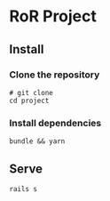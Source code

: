 # RoR Project

## Install

### Clone the repository

```shell
# git clone 
cd project
```

### Install dependencies

```shell
bundle && yarn
```

## Serve

```shell
rails s
```
